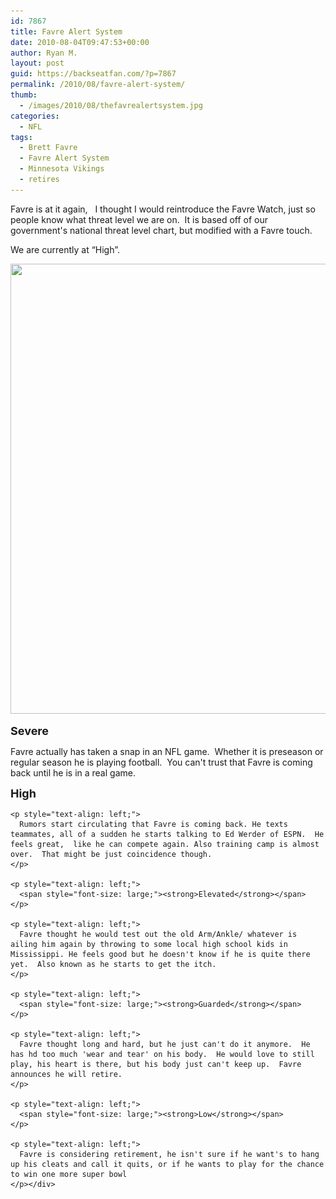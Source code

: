 ```yaml
---
id: 7867
title: Favre Alert System
date: 2010-08-04T09:47:53+00:00
author: Ryan M.
layout: post
guid: https://backseatfan.com/?p=7867
permalink: /2010/08/favre-alert-system/
thumb:
  - /images/2010/08/thefavrealertsystem.jpg
categories:
  - NFL
tags:
  - Brett Favre
  - Favre Alert System
  - Minnesota Vikings
  - retires
---
```


<div class="entry">
  <p style="text-align: left;">
    Favre is at it again,   I thought I would reintroduce the Favre Watch, just so people know what threat level we are on.  It is based off of our government's national threat level chart, but modified with a Favre touch.
  </p>

  <p style="text-align: left;">
    We are currently at &#8220;High&#8221;.
  </p>

  <p style="text-align: center;">
    <a href="/images/2010/08/thefavrealertsystem.jpg"><img class="aligncenter size-full wp-image-7879" title="thefavrealertsystem" src="/images/2010/08/thefavrealertsystem.jpg" alt="" width="538" height="720" srcset="/images/2010/08/thefavrealertsystem.jpg 598w, /images/2010/08/thefavrealertsystem-224x300.jpg 224w" sizes="(max-width: 538px) 100vw, 538px" /></a>
  </p>

  <p style="text-align: left;">
    <span style="font-size: large;"><strong>Severe</strong></span>
  </p>

  <p style="text-align: left;">
    Favre actually has taken a snap in an NFL game.  Whether it is preseason or regular season he is playing football.  You can't trust that Favre is coming back until he is in a real game.
  </p>

  <p style="text-align: left;">
    <p style="text-align: left;">
      <span style="font-size: large;"><strong>High</strong></span>
    </p>

    <p style="text-align: left;">
      Rumors start circulating that Favre is coming back. He texts teammates, all of a sudden he starts talking to Ed Werder of ESPN.  He feels great,  like he can compete again. Also training camp is almost over.  That might be just coincidence though.
    </p>

    <p style="text-align: left;">
      <span style="font-size: large;"><strong>Elevated</strong></span>
    </p>

    <p style="text-align: left;">
      Favre thought he would test out the old Arm/Ankle/ whatever is ailing him again by throwing to some local high school kids in Mississippi. He feels good but he doesn't know if he is quite there yet.  Also known as he starts to get the itch.
    </p>

    <p style="text-align: left;">
      <span style="font-size: large;"><strong>Guarded</strong></span>
    </p>

    <p style="text-align: left;">
      Favre thought long and hard, but he just can't do it anymore.  He has hd too much 'wear and tear' on his body.  He would love to still play, his heart is there, but his body just can't keep up.  Favre announces he will retire.
    </p>

    <p style="text-align: left;">
      <span style="font-size: large;"><strong>Low</strong></span>
    </p>

    <p style="text-align: left;">
      Favre is considering retirement, he isn't sure if he want's to hang up his cleats and call it quits, or if he wants to play for the chance to win one more super bowl
    </p></div>

